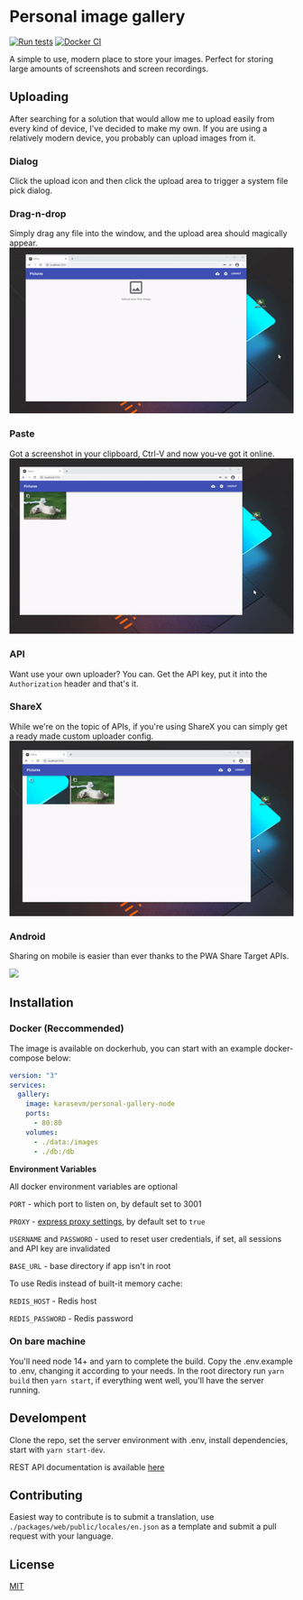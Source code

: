 # Personal image gallery
[![Run tests](https://github.com/karasevm/personal-gallery-node/actions/workflows/test.yml/badge.svg)](https://github.com/karasevm/personal-gallery-node/actions/workflows/test.yml)
[![Docker CI](https://github.com/karasevm/personal-gallery-node/actions/workflows/publish.yml/badge.svg)](https://github.com/karasevm/personal-gallery-node/actions/workflows/publish.yml)

A simple to use, modern place to store your images. Perfect for storing large 
amounts of screenshots and screen recordings. 

## Uploading 
After searching for a solution that would allow me to upload easily from every 
kind of device, I've decided to make my own. If you are using a relatively modern
device, you probably can upload images from it.

### Dialog
Click the upload icon and then click the upload area to trigger a system file
pick dialog.

### Drag-n-drop
Simply drag any file into the window, and the upload area should magically appear.
![](README/drag.gif)

### Paste
Got a screenshot in your clipboard, Ctrl-V and now you-ve got it online.
![](README/paste.gif)

### API
Want use your own uploader? You can. Get the API key, put it into the `Authorization`
header and that's it.

### ShareX
While we're on the topic of APIs, if you're using ShareX you can simply get
a ready made custom uploader config.
![](README/sharex.gif)

### Android
Sharing on mobile is easier than ever thanks to the PWA Share Target APIs.

![](README/android.gif)

## Installation

### Docker (Reccommended)
The image is available on dockerhub, you can start with an example 
docker-compose below:
```yaml
version: "3"
services:
  gallery:
    image: karasevm/personal-gallery-node
    ports: 
      - 80:80
    volumes:
      - ./data:/images
      - ./db:/db
```
**Environment Variables**

All docker environment variables are optional

`PORT` - which port to listen on, by default set to 3001

`PROXY` - [express proxy settings](https://expressjs.com/en/guide/behind-proxies.html), by default set to `true`

`USERNAME` and `PASSWORD` - used to reset user credentials, if set, all sessions and API key are invalidated

`BASE_URL` - base directory if app isn't in root

To use Redis instead of built-it memory cache:

`REDIS_HOST` - Redis host

`REDIS_PASSWORD` - Redis password



### On bare machine
You'll need node 14+ and yarn to complete the build. 
Copy the .env.example to .env, changing it according to your needs. In the root directory run `yarn build` then `yarn start`, if everything went well, you'll have the server running.

## Develompent
Clone the repo, set the server environment with .env, install dependencies, start with `yarn start-dev`.

REST API documentation is available [here](packages/server/docs/api/README.md)

## Contributing
Easiest way to contribute is to submit a translation, use `./packages/web/public/locales/en.json` 
as a template and submit a pull request with your language.

## License
[MIT](LICENSE)